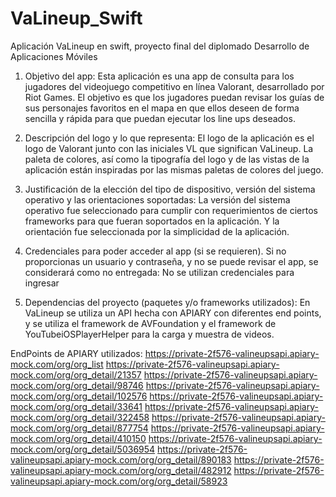 # VaLineup_Swift
Aplicación VaLineup en swift, proyecto final del diplomado Desarrollo de Aplicaciones Móviles

1. Objetivo del app: Esta aplicación es una app de consulta para los jugadores del videojuego competitivo en línea Valorant, desarrollado por Riot Games. El objetivo es que los jugadores puedan revisar los guías de sus personajes favoritos en el mapa en que ellos deseen de forma sencilla y rápida para que puedan ejecutar los line ups deseados. 

2. Descripción del logo y lo que representa: El logo de la aplicación es el logo de Valorant junto con las iniciales VL que significan VaLineup. La paleta de colores, así como la tipografía del logo y de las vistas de la aplicación están inspiradas por las mismas paletas de colores del juego.

3. Justificación de la elección del tipo de dispositivo, versión del sistema operativo y las orientaciones soportadas: La versión del sistema operativo fue seleccionado para cumplir con requerimientos de ciertos frameworks para que fueran soportados en la aplicación. Y la orientación fue seleccionada por la simplicidad de la aplicación. 
   
4. Credenciales para poder acceder al app (si se requieren). Si no proporcionas un usuario y contraseña, y no se puede revisar el app, se considerará como no entregada: No se utilizan credenciales para ingresar
 
5. Dependencias del proyecto (paquetes y/o frameworks utilizados): En VaLineup se utiliza un API hecha con APIARY con diferentes end points, y se utiliza el framework de AVFoundation y el framework de YouTubeiOSPlayerHelper para la carga y muestra de videos.

EndPoints de APIARY utilizados:
https://private-2f576-valineupsapi.apiary-mock.com/org/org_list
https://private-2f576-valineupsapi.apiary-mock.com/org/org_detail/21357
https://private-2f576-valineupsapi.apiary-mock.com/org/org_detail/98746
https://private-2f576-valineupsapi.apiary-mock.com/org/org_detail/102576
https://private-2f576-valineupsapi.apiary-mock.com/org/org_detail/33641
https://private-2f576-valineupsapi.apiary-mock.com/org/org_detail/322458
https://private-2f576-valineupsapi.apiary-mock.com/org/org_detail/877754
https://private-2f576-valineupsapi.apiary-mock.com/org/org_detail/410150
https://private-2f576-valineupsapi.apiary-mock.com/org/org_detail/5036954
https://private-2f576-valineupsapi.apiary-mock.com/org/org_detail/890183
https://private-2f576-valineupsapi.apiary-mock.com/org/org_detail/482912
https://private-2f576-valineupsapi.apiary-mock.com/org/org_detail/58923
